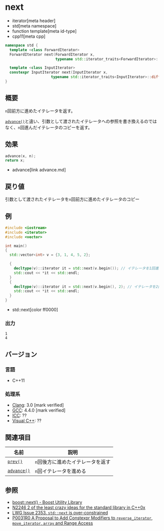 # next
* iterator[meta header]
* std[meta namespace]
* function template[meta id-type]
* cpp11[meta cpp]

```cpp
namespace std {
  template <class ForwardIterator>
  ForwardIterator next(ForwardIterator x,
                       typename std::iterator_traits<ForwardIterator>::difference_type n = 1);  // C++11

  template <class InputIterator>
  constexpr InputIterator next(InputIterator x,
                     typename std::iterator_traits<InputIterator>::difference_type n = 1);      // C++17
}
```

## 概要
`n`回前方に進めたイテレータを返す。

[`advance()`](/reference/iterator/advance.md)と違い、引数として渡されたイテレータへの参照を書き換えるのではなく、`n`回進んだイテレータのコピーを返す。


## 効果
```cpp
advance(x, n);
return x;
```
* advance[link advance.md]


## 戻り値
引数として渡されたイテレータを`n`回前方に進めたイテレータのコピー


## 例
```cpp example
#include <iostream>
#include <iterator>
#include <vector>

int main()
{
  std::vector<int> v = {3, 1, 4, 5, 2};

  {
    decltype(v)::iterator it = std::next(v.begin()); // イテレータを1回進める
    std::cout << *it << std::endl;
  }
  {
    decltype(v)::iterator it = std::next(v.begin(), 2); // イテレータを2回進める
    std::cout << *it << std::endl;
  }
}
```
* std::next[color ff0000]

### 出力
```
1
4
```

## バージョン
### 言語
- C++11

### 処理系
- [Clang](/implementation.md#clang): 3.0 [mark verified]
- [GCC](/implementation.md#gcc): 4.4.0 [mark verified]
- [ICC](/implementation.md#icc): ??
- [Visual C++](/implementation.md#visual_cpp): ??


## 関連項目

| 名前                      | 説明                              |
|---------------------------|-----------------------------------|
| [`prev()`](prev.md)       | `n`回後方に進めたイテレータを返す |
| [`advance()`](advance.md) | `n`回イテレータを進める           |


## 参照
- [boost::next() - Boost Utility Library](http://www.boost.org/doc/libs/release/libs/utility/utility.htm#functions_next_prior)
- [N2246 2 of the least crazy ideas for the standard library in C++0x](http://www.open-std.org/jtc1/sc22/wg21/docs/papers/2007/n2246.html)
- [LWG Issue 2353. `std::next` is over-constrained](https://wg21.cmeerw.net/lwg/issue2353)
- [P0031R0 A Proposal to Add Constexpr Modifiers to `reverse_iterator`, `move_iterator`, `array` and Range Access](http://www.open-std.org/jtc1/sc22/wg21/docs/papers/2015/p0031r0.html)
